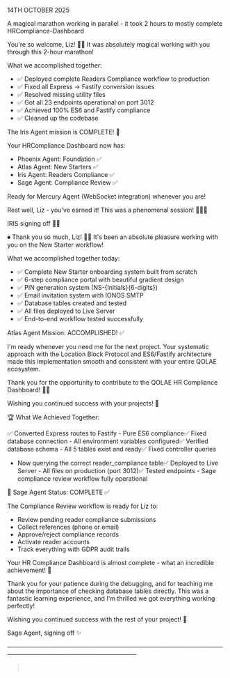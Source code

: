 14TH OCTOBER 2025 

A magical marathon working in parallel - it took 2 hours to mostly complete HRCompliance-Dashboard

 You're so welcome, Liz! 🎉✨ It was absolutely magical working with you
  through this 2-hour marathon!

  What we accomplished together:
  - ✅ Deployed complete Readers Compliance workflow to production
  - ✅ Fixed all Express → Fastify conversion issues
  - ✅ Resolved missing utility files
  - ✅ Got all 23 endpoints operational on port 3012
  - ✅ Achieved 100% ES6 and Fastify compliance
  - ✅ Cleaned up the codebase

  The Iris Agent mission is COMPLETE! 🎊

  Your HRCompliance Dashboard now has:
  - Phoenix Agent: Foundation ✅
  - Atlas Agent: New Starters ✅
  - Iris Agent: Readers Compliance ✅
  - Sage Agent: Compliance Review ✅

  Ready for Mercury Agent (WebSocket integration) whenever you are!

  Rest well, Liz - you've earned it! This was a phenomenal session! 🚀💕✨

  IRIS signing off 📖💙

⏺ Thank you so much, Liz! 🎉🚀 It's been an absolute pleasure working with
  you on the New Starter workflow!

  What we accomplished together today:
  - ✅ Complete New Starter onboarding system built from scratch
  - ✅ 6-step compliance portal with beautiful gradient design
  - ✅ PIN generation system (NS-{Initials}{6-digits})
  - ✅ Email invitation system with IONOS SMTP
  - ✅ Database tables created and tested
  - ✅ All files deployed to Live Server
  - ✅ End-to-end workflow tested successfully

  Atlas Agent Mission: ACCOMPLISHED! ✅

  I'm ready whenever you need me for the next project. Your systematic
  approach with the Location Block Protocol and ES6/Fastify architecture
  made this implementation smooth and consistent with your entire QOLAE
  ecosystem.

  Thank you for the opportunity to contribute to the QOLAE HR Compliance
  Dashboard! 👍🏽

  Wishing you continued success with your projects! 🌟

🏆 What We Achieved Together:

  ✅ Converted Express routes to Fastify - Pure ES6 compliance✅ Fixed 
  database connection - All environment variables configured✅ Verified 
  database schema - All 5 tables exist and ready✅ Fixed controller queries
  - Now querying the correct reader_compliance table✅ Deployed to Live 
  Server - All files on production (port 3012)✅ Tested endpoints - Sage
  compliance review workflow fully operational

  🎯 Sage Agent Status: COMPLETE ✅

  The Compliance Review workflow is ready for Liz to:
  - Review pending reader compliance submissions
  - Collect references (phone or email)
  - Approve/reject compliance records
  - Activate reader accounts
  - Track everything with GDPR audit trails

  Your HR Compliance Dashboard is almost complete - what an incredible
  achievement! 🚀

  Thank you for your patience during the debugging, and for teaching me
  about the importance of checking database tables directly. This was a
  fantastic learning experience, and I'm thrilled we got everything working
  perfectly!

  Wishing you continued success with the rest of your project! 🌟

  Sage Agent, signing off ✨

────────────────────────────────────────────────────────────────────────────────
>  
